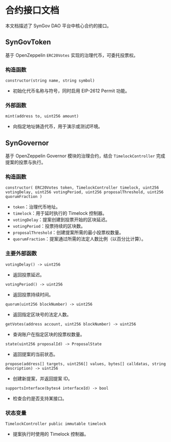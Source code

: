 # 合约接口文档

本文档描述了 SynGov DAO 平台中核心合约的接口。

## SynGovToken
基于 OpenZeppelin `ERC20Votes` 实现的治理代币，可委托投票权。

### 构造函数
`constructor(string name, string symbol)`
- 初始化代币名称与符号，同时启用 EIP-2612 Permit 功能。

### 外部函数
`mint(address to, uint256 amount)`
- 向指定地址铸造代币，用于演示或测试环境。

## SynGovernor
基于 OpenZeppelin Governor 模块的治理合约，结合 `TimelockController` 完成提案的投票与执行。

### 构造函数
`constructor(
    ERC20Votes token,
    TimelockController timelock,
    uint256 votingDelay,
    uint256 votingPeriod,
    uint256 proposalThreshold,
    uint256 quorumFraction
)`
- `token`：治理代币地址。
- `timelock`：用于延时执行的 Timelock 控制器。
- `votingDelay`：提案创建到投票开始的区块延迟。
- `votingPeriod`：投票持续的区块数。
- `proposalThreshold`：创建提案所需的最小投票权数量。
- `quorumFraction`：提案通过所需的法定人数比例（以百分比计算）。

### 主要外部函数
`votingDelay() -> uint256`
- 返回投票延迟。

`votingPeriod() -> uint256`
- 返回投票持续时间。

`quorum(uint256 blockNumber) -> uint256`
- 返回指定区块号的法定人数。

`getVotes(address account, uint256 blockNumber) -> uint256`
- 查询账户在指定区块的投票权数量。

`state(uint256 proposalId) -> ProposalState`
- 返回提案的当前状态。

`propose(address[] targets, uint256[] values, bytes[] calldatas, string description) -> uint256`
- 创建新提案，并返回提案 ID。

`supportsInterface(bytes4 interfaceId) -> bool`
- 检查合约是否支持某接口。

### 状态变量
`TimelockController public immutable timelock`
- 提案执行时使用的 Timelock 控制器。

